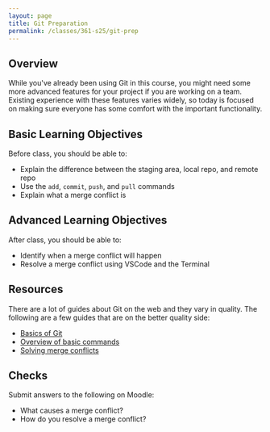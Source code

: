 ```yaml
---
layout: page
title: Git Preparation
permalink: /classes/361-s25/git-prep
---
```


## Overview
While you've already been using Git in this course, you might need some more advanced features for your project if you are working on a team.
Existing experience with these features varies widely, so today is focused on making sure everyone has some comfort with the important functionality.

## Basic Learning Objectives
Before class, you should be able to:
* Explain the difference between the staging area, local repo, and remote repo
* Use the `add`, `commit`, `push`, and `pull` commands
* Explain what a merge conflict is

## Advanced Learning Objectives
After class, you should be able to:
* Identify when a merge conflict will happen
* Resolve a merge conflict using VSCode and the Terminal

## Resources
There are a lot of guides about Git on the web and they vary in quality. The following are a few guides that are on the better quality side:
* [Basics of Git](https://www.freecodecamp.org/news/learn-the-basics-of-git-in-under-10-minutes-da548267cc91/)
* [Overview of basic commands](https://dev.to/doylecodes/git-for-dummies-1a2i)
* [Solving merge conflicts](https://medium.com/@RedRoxProjects/how-do-i-git-three-ways-to-solve-a-merge-conflict-cde4d7924c80)

## Checks
Submit answers to the following on Moodle:
* What causes a merge conflict?
* How do you resolve a merge conflict?